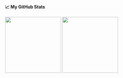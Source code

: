 #### &#x1f4c8; My GitHub Stats

<img align="center" src="https://github-readme-stats-one-bice.vercel.app/api?username=p15u&count_private=true&theme=tokyonight&show_icons=true&include_all_commits=true&role=OWNER,ORGANIZATION_MEMBER,COLLABORATOR" height="180px" /> <img align="center" src="https://github-readme-stats-one-bice.vercel.app/api/top-langs/?username=p15u&layout=compact&langs_count=8&theme=tokyonight&role=OWNER,COLLABORATOR" height="180px" />
